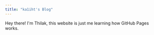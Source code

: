 ```yaml
---
title: "ka1iht's Blog"
---
```


Hey there! I'm Thilak, this website is just me learning how GitHub Pages works.

